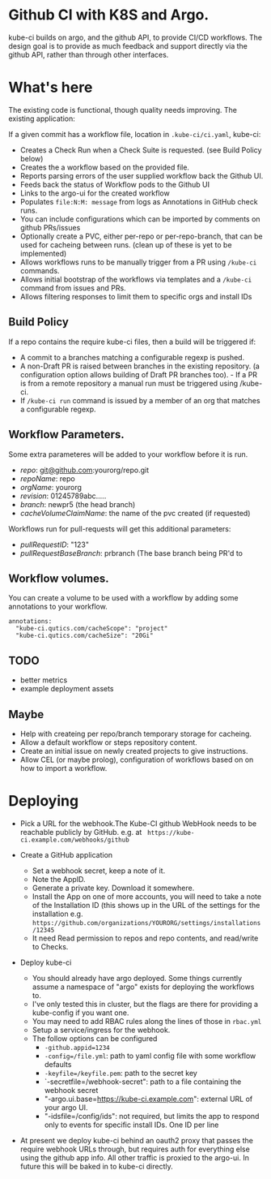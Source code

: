 # Github CI with K8S and Argo.

kube-ci builds on argo, and the github API, to provide CI/CD workflows. The
design goal is to provide as much feedback and support directly via the github
API, rather than through other interfaces.

# What's here
The existing code is functional, though quality needs improving. The existing
application:

If a given commit has a workflow file, location in ```.kube-ci/ci.yaml```,
kube-ci:
- Creates a Check Run when a Check Suite is requested. (see Build Policy below)
- Creates the a workflow based on the provided file. 
- Reports parsing errors of the user supplied workflow back the Github UI.
- Feeds back the status of Workflow pods to the Github UI
- Links to the argo-ui for the created workflow
- Populates `file:N:M: message` from logs as Annotations in GitHub check runs.
- You can include configurations which can be imported by comments on github
  PRs/issues
- Optionally create a PVC, either per-repo or per-repo-branch, that can be used
  for cacheing between runs. (clean up of these is yet to be implemented)
- Allows workflows runs to be manually trigger from a PR using `/kube-ci` commands.
- Allows initial bootstrap of the workflows via templates and a `/kube-ci` command from
  issues and PRs.
- Allows filtering responses to limit them to specific orgs and install IDs

## Build Policy

If a repo contains the require kube-ci files, then a build will be triggered if:

- A commit to a branches matching a configurable regexp is pushed.
- A non-Draft PR is raised between branches in the existing repository. (a configuration
  option allows building of Draft PR branches too).  - If a PR is from a remote repository a manual run must be triggered using /kube-ci.
- If `/kube-ci run` command is issued by a member of an org that matches a configurable
  regexp.

## Workflow Parameters.

Some extra parameteres will be added to your workflow before it is run.

- *repo*: git@github.com:yourorg/repo.git
- *repoName*: repo
- *orgName*: yourorg
- *revision*: 01245789abc.....
- *branch*: newpr5 (the head branch)
- *cacheVolumeClaimName*: the name of the pvc created (if requested)

Workflows run for pull-requests will get this additional parameters:

- *pullRequestID*: "123"
- *pullRequestBaseBranch*: prbranch (The base branch being PR'd to

## Workflow volumes.

You can create a volume to be used with a workflow by adding some annotations to your
workflow.

```
annotations:
  "kube-ci.qutics.com/cacheScope": "project"
  "kube-ci.qutics.com/cacheSize": "20Gi"
```

## TODO
- better metrics
- example deployment assets

## Maybe
- Help with createing per repo/branch temporary storage for cacheing.
- Allow a default workflow or steps
  repository content.
- Create an initial issue on newly created projects to give instructions.
- Allow CEL (or maybe prolog), configuration of workflows based on
  on how to import a workflow.

# Deploying

- Pick a URL for the webhook.The Kube-CI github WebHook needs to be reachable
  publicly by GitHub. e.g. at ``` https://kube-ci.example.com/webhooks/github```

- Create a GitHub application
  - Set a webhook secret, keep a note of it.
  - Note the AppID.
  - Generate a private key. Download it somewhere.
  - Install the App on one of more accounts, you will need to take a note
    of the Installation ID (this shows up in the URL of the settings for the
    installation e.g.
    ```https://github.com/organizations/YOURORG/settings/installations/12345```
  - It need Read permission to repos and repo contents, and read/write to
    Checks.

- Deploy kube-ci
  - You should already have argo deployed. Some things currently assume a
    namespace of "argo" exists for deploying the workflows to.
  - I've only tested this in cluster, but the flags are there for providing
    a kube-config if you want one.
  - You may need to add RBAC rules along the lines of those in `rbac.yml`
  - Setup a service/ingress for the webhook.
  - The follow options can be configured
    - `-github.appid=1234`
    - `-config=/file.yml`: path to yaml config file with some workflow defaults
    - `-keyfile=/keyfile.pem`: path to the secret key
    - `-secretfile=/webhook-secret": path to a file containing the webhook secret
    - "-argo.ui.base=https://kube-ci.example.com": external URL of your argo UI.
    - "-idsfile=/config/ids": not required, but limits the app to respond only
      to events for specific install IDs. One ID per line

- At present we deploy kube-ci behind an oauth2 proxy that passes the require webhook URLs
  through, but requires auth for everything else using the github app info. All other traffic
  is proxied to the argo-ui. In future this will be baked in to kube-ci directly.



